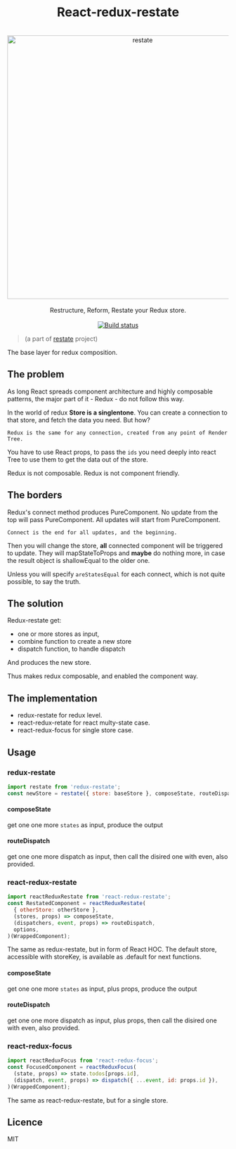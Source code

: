 <div align="center">
  <h1>React-redux-restate</h1>
  <br/>
  <img src="https://cdn.rawgit.com/theKashey/restate/1d67d86d/images/logo.svg" alt="restate" width="600" align="center">
  <br/>
  <br/>
  Restructure, Reform, Restate your Redux store. 
  <br/>
  <br/>
  <a href="https://circleci.com/gh/theKashey/restate/tree/master">
   <img src="https://img.shields.io/circleci/project/github/theKashey/restate/master.svg?style=flat-square)" alt="Build status">
  </a> 
  <br/>
</div>

> (a part of [restate](https://github.com/theKashey/restate) project)

The base layer for redux composition.

## The problem

As long React spreads component architecture and highly composable patterns,
the major part of it - Redux - do not follow this way.

In the world of redux **Store is a singlentone**.
You can create a connection to that store, and fetch the data you need. But how?

`Redux is the same for any connection, created from any point of Render Tree.`

You have to use React props, to pass the `ids` you need deeply into react Tree to use them to get the data out of the store.

Redux is not composable. Redux is not component friendly.

## The borders

Redux's connect method produces PureComponent.
No update from the top will pass PureComponent.
All updates will start from PureComponent.

`Connect is the end for all updates, and the beginning.`

Then you will change the store, **all** connected component will be triggered to update.
They will mapStateToProps and **maybe** do nothing more, in case the result object is shallowEqual to the older one.

Unless you will specify `areStatesEqual` for each connect, which is not quite possible, to say the truth.

## The solution

Redux-restate get:

* one or more stores as input,
* combine function to create a new store
* dispatch function, to handle dispatch

And produces the new store.

Thus makes redux composable, and enabled the component way.

## The implementation

* redux-restate for redux level.
* react-redux-retate for react multy-state case.
* react-redux-focus for single store case.

## Usage

### redux-restate

```js
import restate from 'redux-restate';
const newStore = restate({ store: baseStore }, composeState, routeDispatch, options);
```

#### composeState

get one one more `states` as input, produce the output

#### routeDispatch

get one one more dispatch as input, then call the disired one with even, also provided.

### react-redux-restate

```js
import reactReduxRestate from 'react-redux-restate';
const RestatedComponent = reactReduxRestate(
  { otherStore: otherStore },
  (stores, props) => composeState,
  (dispatchers, event, props) => routeDispatch,
  options,
)(WrappedComponent);
```

The same as redux-restate, but in form of React HOC.
The default store, accessible with storeKey, is available as .default for next functions.

#### composeState

get one one more `states` as input, plus props, produce the output

#### routeDispatch

get one one more dispatch as input, plus props, then call the disired one with even, also provided.

### react-redux-focus

```js
import reactReduxFocus from 'react-redux-focus';
const FocusedComponent = reactReduxFocus(
  (state, props) => state.todos[props.id],
  (dispatch, event, props) => dispatch({ ...event, id: props.id }),
)(WrappedComponent);
```

The same as react-redux-restate, but for a single store.

## Licence

MIT
